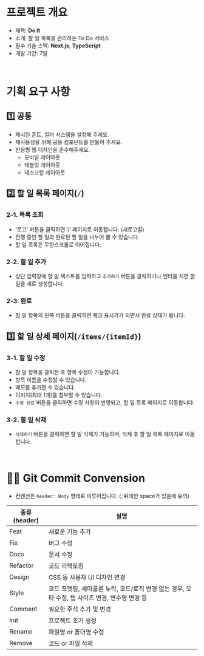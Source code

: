# **프로젝트 개요**

- 제목: **Do It**
- 소개: 할 일 목록을 관리하는 To Do 서비스
- 필수 기술 스택: **Next.js**, **TypeScript**
- 개발 기간: 7일

<br/>

# 기획 요구 사항

## 1️⃣ 공통

- 제시된 폰트, 컬러 시스템을 설정해 주세요.
- 재사용성을 위해 공용 컴포넌트를 만들어 주세요.
- 반응형 웹 디자인을 준수해주세요.
    - 모바일 레이아웃
    - 태블릿 레이아웃
    - 데스크탑 레이아웃
 
## 2️⃣ 할 일 목록 페이지(`/`)

### 2-1. 목록 조회

- ‘로고’ 버튼을 클릭하면 ‘/’ 페이지로 이동합니다. (새로고침)
- 진행 중인 할 일과 완료된 할 일을 나누어 볼 수 있습니다.
- 할 일 목록은 무한스크롤로 이어집니다.

### 2-2. 할 일 추가

- 상단 입력창에 할 일 텍스트를 입력하고 `추가하기` 버튼을 클릭하거나 엔터를 치면 할 일을 새로 생성합니다.

### 2-3. 완료

- 할 일 항목의 왼쪽 버튼을 클릭하면 체크 표시가가 되면서 완료 상태가 됩니다.

## 3️⃣ 할 일 상세 페이지(`/items/{itemId}`)

### 3-1. 할 일 수정

- 할 일 항목을 클릭한 후 항목 수정이 가능합니다.
- 항목 이름을 수정할 수 있습니다.
- 메모를 추가할 수 있습니다.
- 이미지(최대 1개)를 첨부할 수 있습니다.
- `수정 완료` 버튼을 클릭하면 수정 사항이 반영되고, 할 일 목록 페이지로 이동합니다.

### 3-2. 할 일 삭제

- `삭제하기` 버튼을 클릭하면 할 일 삭제가 가능하며, 삭제 후 할 일 목록 페이지로 이동합니다.

<br/>

# ✍🏻 **Git Commit Convension** 

- 컨벤션은 `header: Body` 형태로 이루어집니다. (`:`뒤에만 space가 있음에 유의)

| 종류(header) | 설명 |
| --- | --- |
| Feat | 새로운 기능 추가 |
| Fix | 버그 수정 |
| Docs | 문서 수정 |
| Refactor | 코드 리팩토링 |
| Design | CSS 등 사용자 UI 디자인 변경 |
| Style | 코드 포맷팅, 세미콜론 누락, 코드/로직 변경 없는 경우, 오타 수정, 탭 사이즈 변경, 변수명 변경 등 |
| Comment | 필요한 주석 추가 및 변경 |
| Init | 프로젝트 초기 생성 |
| Rename | 파일명 or 폴더명 수정 |
| Remove | 코드 or 파일 삭제 |
